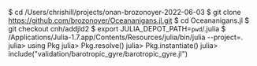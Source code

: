 $ cd /Users/chrishill/projects/onan-brozonoyer-2022-06-03
$ git clone https://github.com/brozonoyer/Oceananigans.jl.git
$ cd Oceananigans.jl
$ git checkout cnh/addjld2
$ export JULIA_DEPOT_PATH=`pwd`/.julia
$ /Applications/Julia-1.7.app/Contents/Resources/julia/bin/julia --project=. 
julia> using Pkg
julia> Pkg.resolve()
julia> Pkg.instantiate()
julia> include("validation/barotropic_gyre/barotropic_gyre.jl")
